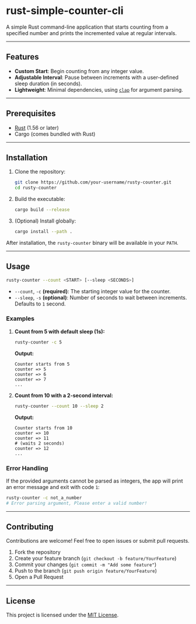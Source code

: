 # rust-simple-counter-cli

A simple Rust command-line application that starts counting from a specified number and prints the incremented value at regular intervals.

---

## Features

* **Custom Start**: Begin counting from any integer value.
* **Adjustable Interval**: Pause between increments with a user-defined sleep duration (in seconds).
* **Lightweight**: Minimal dependencies, using [`clap`](https://crates.io/crates/clap) for argument parsing.

---

## Prerequisites

* [Rust](https://www.rust-lang.org/tools/install) (1.56 or later)
* Cargo (comes bundled with Rust)

---

## Installation

1. Clone the repository:

   ```sh
   git clone https://github.com/your-username/rusty-counter.git
   cd rusty-counter
   ```
2. Build the executable:

   ```sh
   cargo build --release
   ```
3. (Optional) Install globally:

   ```sh
   cargo install --path .
   ```

After installation, the `rusty-counter` binary will be available in your `PATH`.

---

## Usage

```sh
rusty-counter --count <START> [--sleep <SECONDS>]
```

* `--count`, `-c` **(required)**: The starting integer value for the counter.
* `--sleep`, `-s` **(optional)**: Number of seconds to wait between increments. Defaults to `1` second.

### Examples

1. **Count from 5 with default sleep (1s):**

   ```sh
   rusty-counter -c 5
   ```

   **Output:**

   ```
   Counter starts from 5
   counter => 5
   counter => 6
   counter => 7
   ...
   ```

2. **Count from 10 with a 2-second interval:**

   ```sh
   rusty-counter --count 10 --sleep 2
   ```

   **Output:**

   ```
   Counter starts from 10
   counter => 10
   counter => 11
   # (waits 2 seconds)
   counter => 12
   ...
   ```

### Error Handling

If the provided arguments cannot be parsed as integers, the app will print an error message and exit with code `1`:

```sh
rusty-counter -c not_a_number
# Error parsing argument, Please enter a valid number!
```

---

## Contributing

Contributions are welcome! Feel free to open issues or submit pull requests.

1. Fork the repository
2. Create your feature branch (`git checkout -b feature/YourFeature`)
3. Commit your changes (`git commit -m "Add some feature"`)
4. Push to the branch (`git push origin feature/YourFeature`)
5. Open a Pull Request

---

## License

This project is licensed under the [MIT License](LICENSE).
